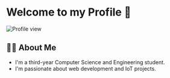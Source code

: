 # Welcome to my Profile 👋

![Profile view](https://komarev.com/ghpvc/?username=YourUsername&label=Profile+view)


## 👨‍💻 About Me
- I'm a third-year Computer Science and Engineering student.
- I'm passionate about web development and IoT projects.


